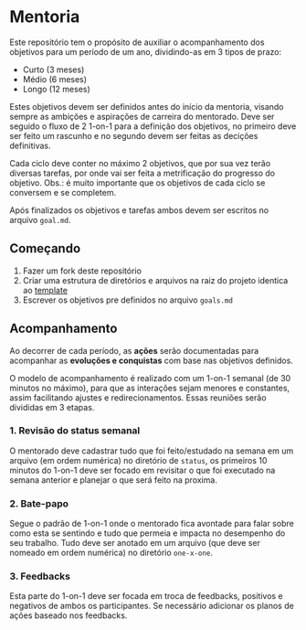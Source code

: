 # Mentoria

Este repositório tem o propósito de auxiliar o acompanhamento dos objetivos para um período de um ano, dividindo-as em 3 tipos de prazo:

- Curto (3 meses)
- Médio (6 meses)
- Longo (12 meses)

Estes objetivos devem ser definidos antes do início da mentoria, visando sempre as ambições e aspirações de carreira do mentorado. Deve ser seguido o fluxo de 2 1-on-1 para a definição dos objetivos, no primeiro deve ser feito um rascunho e no segundo devem ser feitas as decições definitivas.

Cada ciclo deve conter no máximo 2 objetivos, que por sua vez terão diversas tarefas, por onde vai ser feita a metrificação do progresso do objetivo.
Obs.: é muito importante que os objetivos de cada ciclo se conversem e se completem.

Após finalizados os objetivos e tarefas ambos devem ser escritos no arquivo `goal.md`.

## Começando

1. Fazer um fork deste repositório
1. Criar uma estrutura de diretórios e arquivos na raiz do projeto identica ao [template](/template)
1. Escrever os objetivos pre definidos no arquivo `goals.md`


## Acompanhamento

Ao decorrer de cada período, as **ações** serão documentadas para acompanhar as **evoluções e conquistas** com base nas objetivos definidos.

O modelo de acompanhamento é realizado com um 1-on-1 semanal (de 30 minutos no máximo), para que as interações sejam menores e constantes, assim facilitando ajustes e redirecionamentos.
Essas reuniões serão divididas em 3 etapas.

### 1. Revisão do status semanal

O mentorado deve cadastrar tudo que foi feito/estudado na semana em um arquivo (em ordem numérica) no diretório de `status`, os primeiros 10 minutos do 1-on-1 deve ser focado em revisitar o que foi executado na semana anterior e planejar o que será feito na proxima.


### 2. Bate-papo

Segue o padrão de 1-on-1 onde o mentorado fica avontade para falar sobre como esta se sentindo e tudo que permeia e impacta no desempenho do seu trabalho. Tudo deve ser anotado em um arquivo (que deve ser nomeado em ordem numérica) no diretório `one-x-one`.


### 3. Feedbacks

Esta parte do 1-on-1 deve ser focada em troca de feedbacks, positivos e negativos de ambos os participantes. Se necessário adicionar os planos de ações baseado nos feedbacks.

